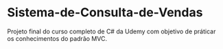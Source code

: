 # Sistema-de-Consulta-de-Vendas
Projeto final do curso completo de C# da Udemy com objetivo de práticar os conhecimentos do padrão MVC.
